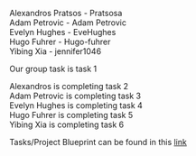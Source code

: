 Alexandros Pratsos - Pratsosa  
Adam Petrovic - Adam Petrovic  
Evelyn Hughes - EveHughes  
Hugo Fuhrer - Hugo-fuhrer  
Yibing Xia - jennifer1046  

Our group task is task 1  

Alexandros is completing task 2  
Adam Petrovic is completing task 3  
Evelyn Hughes is completing task 4  
Hugo Fuhrer is completing task 5  
Yibing Xia is completing task 6  

Tasks/Project Blueprint can be found in this [link]([url](https://docs.google.com/document/d/1Q1Z9kBl2Huhp6V3-i3qPANTCCzPoLs2BD_COMZS6cts/edit?usp=sharing)) 

